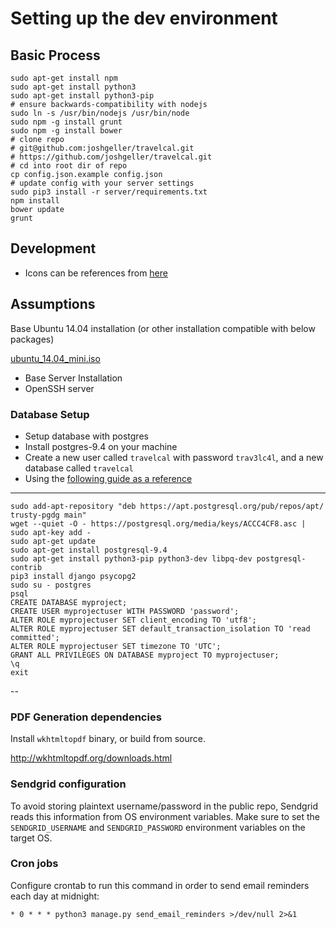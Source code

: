 # Setting up the dev environment

## Basic Process

    sudo apt-get install npm
    sudo apt-get install python3
    sudo apt-get install python3-pip
    # ensure backwards-compatibility with nodejs
    sudo ln -s /usr/bin/nodejs /usr/bin/node
    sudo npm -g install grunt
    sudo npm -g install bower
    # clone repo
    # git@github.com:joshgeller/travelcal.git
    # https://github.com/joshgeller/travelcal.git
    # cd into root dir of repo
    cp config.json.example config.json
    # update config with your server settings
    sudo pip3 install -r server/requirements.txt
    npm install
    bower update
    grunt


## Development

* Icons can be references from [here](https://klarsys.github.io/angular-material-icons/#)

## Assumptions

Base Ubuntu 14.04 installation (or other installation compatible with below packages)

[ubuntu\_14.04\_mini.iso](http://archive.ubuntu.com/ubuntu/dists/trusty/main/installer-amd64/current/images/netboot/mini.iso)

* Base Server Installation
* OpenSSH server


### Database Setup

* Setup database with postgres
* Install postgres-9.4 on your machine
* Create a new user called `travelcal` with password `trav3lc4l`, and a new database called `travelcal`
* Using the [following guide as a reference](https://www.digitalocean.com/community/tutorials/how-to-use-postgresql-with-your-django-application-on-ubuntu-14-04)

---

    sudo add-apt-repository "deb https://apt.postgresql.org/pub/repos/apt/ trusty-pgdg main"
    wget --quiet -O - https://postgresql.org/media/keys/ACCC4CF8.asc | sudo apt-key add -
    sudo apt-get update
    sudo apt-get install postgresql-9.4
    sudo apt-get install python3-pip python3-dev libpq-dev postgresql-contrib
    pip3 install django psycopg2
    sudo su - postgres
    psql
    CREATE DATABASE myproject;
    CREATE USER myprojectuser WITH PASSWORD 'password';
    ALTER ROLE myprojectuser SET client_encoding TO 'utf8';
    ALTER ROLE myprojectuser SET default_transaction_isolation TO 'read committed';
    ALTER ROLE myprojectuser SET timezone TO 'UTC';
    GRANT ALL PRIVILEGES ON DATABASE myproject TO myprojectuser;
    \q
    exit


--

### PDF Generation dependencies

Install `wkhtmltopdf` binary, or build from source.

http://wkhtmltopdf.org/downloads.html

### Sendgrid configuration

To avoid storing plaintext username/password in the public repo, Sendgrid reads
this information from OS environment variables. Make sure to set the
`SENDGRID_USERNAME` and `SENDGRID_PASSWORD` environment variables on the
target OS.

### Cron jobs

Configure crontab to run this command in order to send email reminders
each day at midnight:

`* 0 * * * python3 manage.py send_email_reminders >/dev/null 2>&1`

